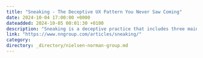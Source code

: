 ```yaml
---
title: "Sneaking - The Deceptive UX Pattern You Never Saw Coming"
date: 2024-10-04 17:00:00 +0000
dateadded: 2024-10-05 00:01:30 +0100
description: "Sneaking is a deceptive practice that includes three main patterns: forced continuity, hidden costs, and sneak into basket."
link: "https://www.nngroup.com/articles/sneaking/"
category:
directory: _directory/nielsen-norman-group.md
---
```

